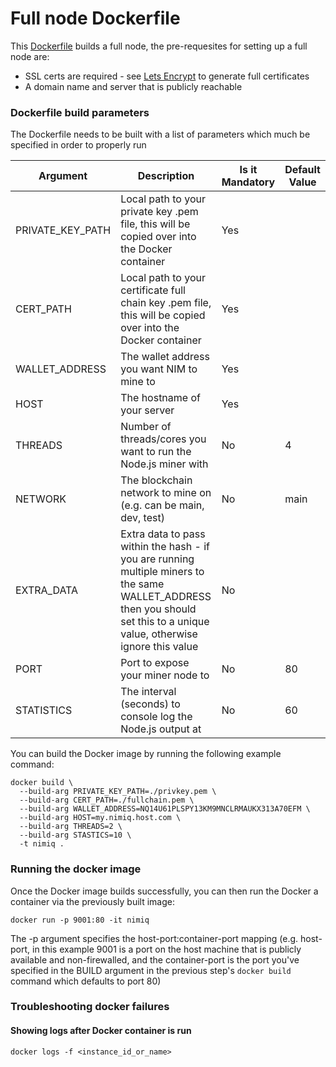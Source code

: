 # Full node Dockerfile

This [Dockerfile]('./Dockerfile') builds a full node, the pre-requesites for setting up a full node are:

* SSL certs are required - see [Lets Encrypt](https://letsencrypt.org/) to generate full certificates
* A domain name and server that is publicly reachable

### Dockerfile build parameters

The Dockerfile needs to be built with a list of parameters which much be specified in order to properly run

| Argument | Description | Is it Mandatory | Default Value
| --- | --- | --- | --- |
| PRIVATE_KEY_PATH  | Local path to your private key .pem file, this will be copied over into the Docker container  | Yes | |
| CERT_PATH  | Local path to your certificate full chain key .pem file, this will be copied over into the Docker container  | Yes | |
| WALLET_ADDRESS  | The wallet address you want NIM to mine to | Yes | |
| HOST  | The hostname of your server | Yes | |
| THREADS  | Number of threads/cores you want to run the Node.js miner with | No | 4 |
| NETWORK  | The blockchain network to mine on (e.g. can be main, dev, test) | No | main |
| EXTRA_DATA  | Extra data to pass within the hash - if you are running multiple miners to the same WALLET_ADDRESS then you should set this to a unique value, otherwise ignore this value | No | |
| PORT  | Port to expose your miner node to | No | 80 |
| STATISTICS  | The interval (seconds) to console log the Node.js output at | No | 60 |

You can build the Docker image by running the following example command:

```
docker build \
  --build-arg PRIVATE_KEY_PATH=./privkey.pem \
  --build-arg CERT_PATH=./fullchain.pem \
  --build-arg WALLET_ADDRESS=NQ14U61PLSPY13KM9MNCLRMAUKX313A70EFM \
  --build-arg HOST=my.nimiq.host.com \
  --build-arg THREADS=2 \
  --build-arg STASTICS=10 \
  -t nimiq .
```

### Running the docker image

Once the Docker image builds successfully, you can then run the Docker a container via the previously built image:

```
docker run -p 9001:80 -it nimiq
```

The -p argument specifies the host-port:container-port mapping (e.g. host-port, in this example 9001 is a  port on the host machine that is publicly available and non-firewalled, and the container-port is the port you've specified in the BUILD argument in the previous step's `docker build` command which defaults to port 80)


### Troubleshooting docker failures


#### Showing logs after Docker container is run

`docker logs -f <instance_id_or_name>`
